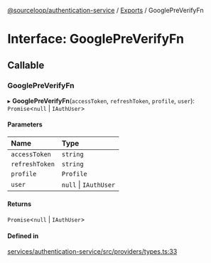 [@sourceloop/authentication-service](../README.md) / [Exports](../modules.md) / GooglePreVerifyFn

# Interface: GooglePreVerifyFn

## Callable

### GooglePreVerifyFn

▸ **GooglePreVerifyFn**(`accessToken`, `refreshToken`, `profile`, `user`): `Promise`<``null`` \| `IAuthUser`\>

#### Parameters

| Name | Type |
| :------ | :------ |
| `accessToken` | `string` |
| `refreshToken` | `string` |
| `profile` | `Profile` |
| `user` | ``null`` \| `IAuthUser` |

#### Returns

`Promise`<``null`` \| `IAuthUser`\>

#### Defined in

[services/authentication-service/src/providers/types.ts:33](https://github.com/sourcefuse/loopback4-microservice-catalog/blob/6c16af104/services/authentication-service/src/providers/types.ts#L33)
